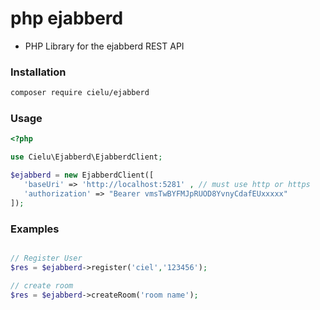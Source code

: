 # php ejabberd

- PHP Library for the ejabberd REST API

### Installation
```bash
composer require cielu/ejabberd
```

### Usage
```php
<?php

use Cielu\Ejabberd\EjabberdClient;

$ejabberd = new EjabberdClient([
   'baseUri' => 'http://localhost:5281' , // must use http or https
   'authorization' => "Bearer vmsTwBYFMJpRUOD8YvnyCdafEUxxxxx"
]);


```

### Examples
```php

// Register User
$res = $ejabberd->register('ciel','123456');

// create room
$res = $ejabberd->createRoom('room name');
```
